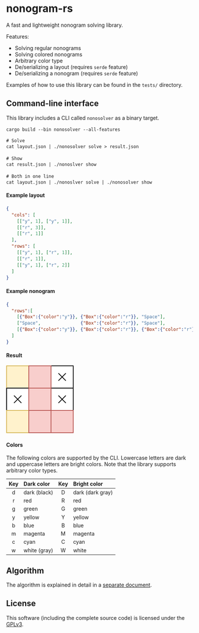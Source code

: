 # nonogram-rs
A fast and lightweight nonogram solving library.

Features:
* Solving regular nonograms
* Solving colored nonograms
* Arbitrary color type
* De/serializing a layout (requires `serde` feature)
* De/serializing a nonogram (requires `serde` feature)

Examples of how to use this library can be found in the `tests/` directory.

## Command-line interface
This library includes a CLI called `nonosolver` as a binary target.

```shell
cargo build --bin nonosolver --all-features
```
```shell
# Solve
cat layout.json | ./nonosolver solve > result.json

# Show
cat result.json | ./nonoslver show

# Both in one line
cat layout.json | ./nonoslver solve | ./nonosolver show
```
#### Example layout
```json
{
  "cols": [
    [["y", 1], ["y", 1]],
    [["r", 3]],
    [["r", 1]]
  ],
  "rows": [
    [["y", 1], ["r", 1]],
    [["r", 1]],
    [["y", 1], ["r", 2]]
  ]
}
```

#### Example nonogram
```json
{
  "rows":[
    [{"Box":{"color":"y"}}, {"Box":{"color":"r"}}, "Space"],
    ["Space",               {"Box":{"color":"r"}}, "Space"],
    [{"Box":{"color":"y"}}, {"Box":{"color":"r"}}, {"Box":{"color":"r"}}]
  ]
}
```

#### Result
![](img/result.svg)

#### Colors
The following colors are supported by the CLI.
Lowercase letters are dark and uppercase letters are bright colors.
Note that the library supports arbitrary color types.

| Key | Dark color   | Key | Bright color     |
|:---:|:-------------|:---:|:-----------------|
|  d  | dark (black) |  D  | dark (dark gray) |
|  r  | red          |  R  | red              |
|  g  | green        |  G  | green            |
|  y  | yellow       |  Y  | yellow           |
|  b  | blue         |  B  | blue             |
|  m  | magenta      |  M  | magenta          |
|  c  | cyan         |  C  | cyan             |
|  w  | white (gray) |  W  | white            |

## Algorithm
The algorithm is explained in detail in a [separate document](ALGORITHM.md).

## License
This software (including the complete source code) is licensed under the [GPLv3](LICENSE).